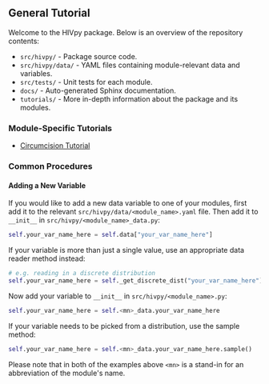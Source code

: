 ## General Tutorial

Welcome to the HIVpy package. Below is an overview of the repository contents:

- `src/hivpy/` - Package source code.
- `src/hivpy/data/` - YAML files containing module-relevant data and variables.
- `src/tests/` - Unit tests for each module.
- `docs/` - Auto-generated Sphinx documentation.
- `tutorials/` - More in-depth information about the package and its modules.

### Module-Specific Tutorials

- [Circumcision Tutorial](circumcision.md)

### Common Procedures

#### Adding a New Variable

If you would like to add a new data variable to one of your modules, first add it to the relevant `src/hivpy/data/<module_name>.yaml` file. Then add it to `__init__` in `src/hivpy/<module_name>_data.py`:
```python
self.your_var_name_here = self.data["your_var_name_here"]
```
If your variable is more than just a single value, use an appropriate data reader method instead:
```python
# e.g. reading in a discrete distribution
self.your_var_name_here = self._get_discrete_dist("your_var_name_here")
```
Now add your variable to `__init__` in `src/hivpy/<module_name>.py`:
```python
self.your_var_name_here = self.<mn>_data.your_var_name_here
```
If your variable needs to be picked from a distribution, use the sample method:
```python
self.your_var_name_here = self.<mn>_data.your_var_name_here.sample()
```
Please note that in both of the examples above `<mn>` is a stand-in for an abbreviation of the module's name.

